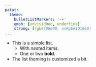 ```yaml
---
patat:
  theme:
    bulletListMarkers: '-+'
    emph: [onVividRed, underline]
    strong: [rgb#f08000, onRgb#101060]
...
```


- This is a simple list.
    * With _nested_ items.
    * One or two **bold**.
- The list theming is customized a bit.

